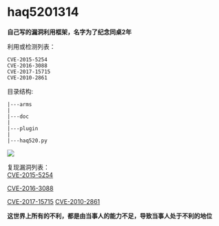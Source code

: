 # haq5201314 #
<b>自己写的漏洞利用框架，名字为了纪念同桌2年</b>

利用或检测列表：
```
CVE-2015-5254
CVE-2016-3088
CVE-2017-15715
CVE-2010-2861
```

目录结构:
```
|---arms
|
|---doc
|
|---plugin
|
|---haq520.py
```
![](http://p3.pstatp.com/large/6159000260c5ea3ec1a4)

复现漏洞列表：
<br>
[CVE-2015-5254](https://github.com/422926799/haq5201314/blob/master/%E6%BC%8F%E6%B4%9E%E5%88%A9%E7%94%A8%E6%A1%86%E6%9E%B6/doc/CVE-2015-5254.md)

[CVE-2016-3088](https://github.com/422926799/haq5201314/blob/master/%E6%BC%8F%E6%B4%9E%E5%88%A9%E7%94%A8%E6%A1%86%E6%9E%B6/doc/%E5%A4%8D%E7%8E%B0ActiveMQ%E4%BB%BB%E6%84%8F%E6%96%87%E4%BB%B6%E5%86%99%E5%85%A5%E6%BC%8F%E6%B4%9E%EF%BC%88CVE-2016-3088%EF%BC%89.md)

[CVE-2017-15715](https://422926799.github.io/2019/01/23/CVE-2017-15715-Repetition/)
[CVE-2010-2861](https://422926799.github.io/2019/01/26/CVE-2010-2861-recurrent/)

<b>这世界上所有的不利，都是由当事人的能力不足，导致当事人处于不利的地位</b>
